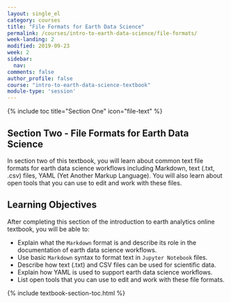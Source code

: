 ```yaml
---
layout: single_el
category: courses
title: "File Formats for Earth Data Science"
permalink: /courses/intro-to-earth-data-science/file-formats/
week-landing: 2
modified: 2019-09-23
week: 2
sidebar:
  nav:
comments: false
author_profile: false
course: "intro-to-earth-data-science-textbook"
module-type: 'session'
---
```


{% include toc title="Section One" icon="file-text" %}

<div class="notice--info" markdown="1">

## <i class="fa fa-ship" aria-hidden="true"></i> Section Two - File Formats for Earth Data Science

In section two of this textbook, you will learn about common text file formats for earth data science workflows including Markdown, text (.txt, .csv) files, YAML (Yet Another Markup Language). You will also learn about open tools that you can use to edit and work with these files.


## <i class="fa fa-graduation-cap" aria-hidden="true"></i> Learning Objectives

After completing this section of the introduction to earth analytics online textbook, you will be able to:

* Explain what the `Markdown` format is and describe its role in the documentation of earth data science workflows.
* Use basic `Markdown` syntax to format text in `Jupyter Notebook` files.
* Describe how text (.txt) and CSV files can be used for scientific data.
* Explain how YAML is used to support earth data science workflows.
* List open tools that you can use to edit and work with these file formats.

</div>


{% include textbook-section-toc.html %}

